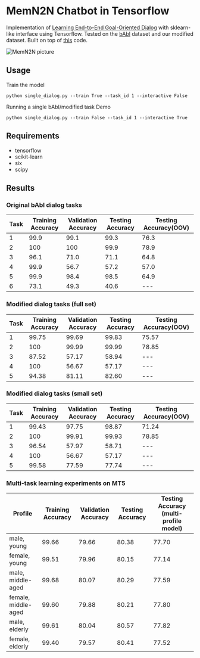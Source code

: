 # MemN2N Chatbot in Tensorflow

Implementation of [Learning End-to-End Goal-Oriented Dialog](https://arxiv.org/abs/1605.07683) with sklearn-like interface using Tensorflow. Tested on the [bAbl](https://research.facebook.com/research/babi/) dataset and our modified dataset. Built on top of [this](https://github.com/vyraun/chatbot-MemN2N-tensorflow) code.

![MemN2N picture](https://www.dropbox.com/s/3rdwfxt80v45uqm/Screenshot%202015-11-19%2000.57.27.png?dl=1)

## Usage

Train the model

```
python single_dialog.py --train True --task_id 1 --interactive False
```

Running a single bAbI/modified task Demo

```
python single_dialog.py --train False --task_id 1 --interactive True
```

## Requirements

* tensorflow
* scikit-learn
* six
* scipy

## Results

### Original bAbI dialog tasks

Task  |  Training Accuracy  |  Validation Accuracy  |  Testing Accuracy	 |  Testing Accuracy(OOV)
------|---------------------|-----------------------|--------------------|-----------------------
1     |  99.9	            |  99.1		            |  99.3				 |	76.3
2     |  100                |  100		            |  99.9				 |	78.9
3     |  96.1               |  71.0		            |  71.1				 |	64.8
4     |  99.9               |  56.7		            |  57.2				 |	57.0
5     |  99.9               |  98.4		            |  98.5				 |	64.9
6     |  73.1               |  49.3		            |  40.6				 |	---

### Modified dialog tasks (full set)

Task  |  Training Accuracy  |  Validation Accuracy  |  Testing Accuracy	 |  Testing Accuracy(OOV)
------|---------------------|-----------------------|--------------------|-----------------------
1	  |  99.75				|  99.69				|  99.83  			 |  75.57
2	  |  100				|  99.99				|  99.99			 |  78.85
3     |  87.52				|  57.17				|  58.94			 |  ---
4	  |  100				|  56.67				|  57.17			 |  ---
5	  |  94.38				|  81.11				|  82.60			 |  ---

### Modified dialog tasks (small set)

Task  |  Training Accuracy  |  Validation Accuracy  |  Testing Accuracy	 |  Testing Accuracy(OOV)
------|---------------------|-----------------------|--------------------|-----------------------
1	  |  99.43				|  97.75				|  98.87  			 |  71.24
2	  |  100				|  99.91				|  99.93			 |  78.85
3     |  96.54				|  57.97				|  58.71			 |  ---
4	  |  100				|  56.67				|  57.17			 |  ---
5	  |  99.58				|  77.59				|  77.74			 |  ---

### Multi-task learning experiments on MT5 

Profile				|  Training Accuracy  |	 Validation Accuracy  |	 Testing Accuracy  |  Testing Accuracy (multi-profile model)
--------------------|---------------------|-----------------------|--------------------|--------------------------------
male, young			|		99.66		  |			79.66		  |		80.38	  	   |		77.70	
female, young		|		99.51		  |			79.96		  |		80.15		   |		77.14
male, middle-aged	|		99.68		  |			80.07		  |		80.29		   |		77.59		
female, middle-aged	|		99.60		  |			79.88		  |		80.21	  	   |		77.80	
male, elderly		|		99.61		  |			80.04		  |		80.57	  	   |		77.82	
female, elderly		|		99.40		  |			79.57		  |		80.41	  	   |		77.52	
